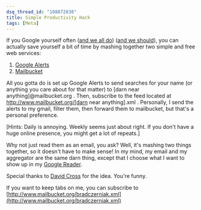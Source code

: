 ```yaml
---
dsq_thread_id: "108872838"
title: Simple Productivity Hack
tags: [Meta]
---
```


If you Google yourself often ([and we all do](http://blogs.pcworld.com/staffblog/archives/006076.html)) ([and we should](http://www.lifehack.org/articles/lifehack/reference-check-you-are-who-google-says-you-are.html)), you can actually save yourself a bit of time by mashing together two simple and free web services:

  1. [Google Alerts](http://www.google.com/alerts)
  2. [Mailbucket](http://mailbucket.org/)

All you gotta do is set up Google Alerts to send searches for your name (or anything you care about for that matter) to [darn near anything]@mailbucket.org . Then, subscribe to the feed located at http://www.mailbucket.org/[darn near anything].xml . Personally, I send the alerts to my gmail, filter them, then forward them to mailbucket, but that's a personal preference.

[Hints: Daily is annoying. Weekly seems just about right. If you don't have a huge online presence, you might get a lot of repeats.]

Why not just read them as an email, you ask? Well, it's mashing two things together, so it doesn't have to make sense! In my mind, my email and my aggregator are the same darn thing, except that I choose what I want to show up in my [Google Reader](http://www.google.com/reader/).

Special thanks to [David Cross](http://www.bobanddavid.com/2007/12/allllllviiiiin.html) for the idea. You're funny.

If you want to keep tabs on me, you can subscribe to [http://www.mailbucket.org/bradczerniak.xml](http://www.mailbucket.org/bradczerniak.xml)